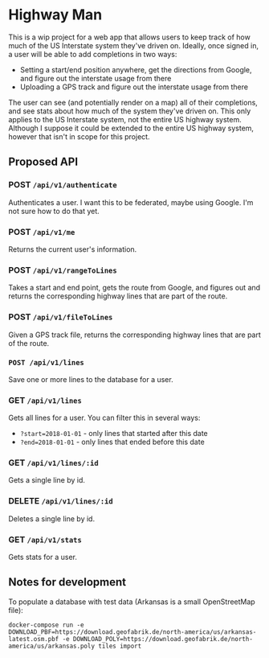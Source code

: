 # Highway Man

This is a wip project for a web app that allows users to keep track of how much of the US Interstate system they've driven on. Ideally, once signed in, a user will be able to add completions in two ways:

* Setting a start/end position anywhere, get the directions from Google, and figure out the interstate usage from there
* Uploading a GPS track and figure out the interstate usage from there

The user can see (and potentially render on a map) all of their completions, and see stats about how much of the system they've driven on. This only applies to the US Interstate system, not the entire US highway system. Although I suppose it could be extended to the entire US highway system, however that isn't in scope for this project.

## Proposed API
### POST `/api/v1/authenticate`
Authenticates a user. I want this to be federated, maybe using Google. I'm not sure how to do that yet.

### POST `/api/v1/me`
Returns the current user's information.

### POST `/api/v1/rangeToLines`
Takes a start and end point, gets the route from Google, and figures out and returns the corresponding highway lines that are part of the route.

### POST `/api/v1/fileToLines`
Given a GPS track file, returns the corresponding highway lines that are part of the route.

### `POST /api/v1/lines`
Save one or more lines to the database for a user.

### GET `/api/v1/lines`
Gets all lines for a user. You can filter this in several ways:
  - `?start=2018-01-01` - only lines that started after this date
  - `?end=2018-01-01` - only lines that ended before this date

### GET `/api/v1/lines/:id`
Gets a single line by id.

### DELETE `/api/v1/lines/:id`
Deletes a single line by id.

### GET `/api/v1/stats`
Gets stats for a user.

## Notes for development

To populate a database with test data (Arkansas is a small OpenStreetMap file):

```
docker-compose run -e DOWNLOAD_PBF=https://download.geofabrik.de/north-america/us/arkansas-latest.osm.pbf -e DOWNLOAD_POLY=https://download.geofabrik.de/north-america/us/arkansas.poly tiles import
```
